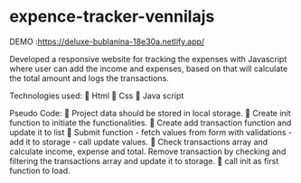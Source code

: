 # expence-tracker-vennilajs

DEMO :https://deluxe-bublanina-18e30a.netlify.app/

Developed a responsive website for tracking the expenses with Javascript
where user can add the income and expenses, based on that will calculate
the total amount and logs the transactions.

Technologies used:
 Html
 Css
 Java script

Pseudo Code: 
 Project data should be stored in local storage. 
 Create init function to initiate the functionalities. 
 Create add transaction function and update it to list
 Submit function - fetch values from form with validations - add it to storage - call update values. 
 Check transactions array and calculate income, expense and total. Remove transaction by checking and 
filtering the transactions array and update it to storage. 
 call init as first function to load.
